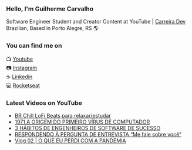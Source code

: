 ### Hello, I'm Guilherme Carvalho

Software Engineer Student and Creator Content at YouTube | [Carreira Dev](https://www.youtube.com/c/CarreiraDev/) <br>
Brazilian, Based in Porto Alegre, RS 🌎

### You can find me on

📺 [Youtube](https://www.youtube.com/c/CarreiraDev/) <br>
📷 [Instagram](https://www.instagram.com/carreiradev_/) <br>
☕ [Linkedin](https://www.linkedin.com/in/carreiradev/) <br>
💻 [Rocketseat](https://app.rocketseat.com.br/me/guilhermecarvalho) <br>


### Latest Videos on YouTube

<!-- YOUTUBE:START -->
- [BR Chill LoFi Beats para relaxar/estudar](https://www.youtube.com/watch?v=v3V9kCgwWlc)
- [1971 A ORIGEM DO PRIMEIRO VÍRUS DE COMPUTADOR](https://www.youtube.com/watch?v=2d0NtYBi6-g)
- [3 HÁBITOS DE ENGENHEIROS DE SOFTWARE DE SUCESSO](https://www.youtube.com/watch?v=4pd9K3b2Y9U)
- [RESPONDENDO À PERGUNTA DE ENTREVISTA  “Me fale sobre você”](https://www.youtube.com/watch?v=7R7PyhQ0Db8)
- [Vlog 02 | O QUE EU PERDI COM A PANDEMIA](https://www.youtube.com/watch?v=68au21gbx8U)
<!-- YOUTUBE:END -->
